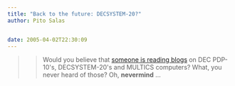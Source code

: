```yaml
---
title: "Back to the future: DECSYSTEM-20?"
author: Pito Salas


date: 2005-04-02T22:30:09
---
```



>>

>> Would you believe that [someone is reading
blogs](<http://smokey.rhs.com/web/blog/PowerOfTheSchwartz.nsf/plinks/RSCZ-6B2KN2>)
on DEC PDP-10's, DECSYSTEM-20's and MULTICS computers? What, you never heard
of those? Oh, **nevermind** …


